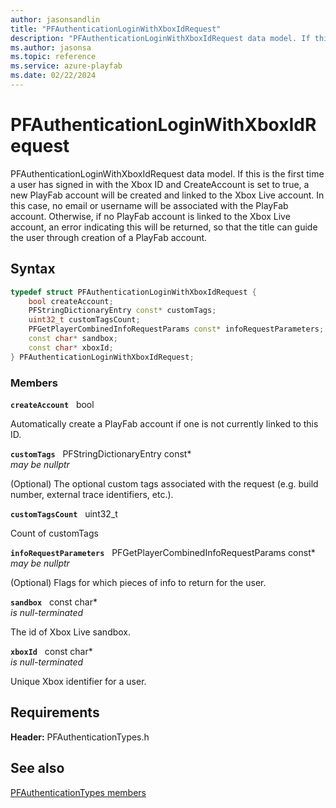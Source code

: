 ```yaml
---
author: jasonsandlin
title: "PFAuthenticationLoginWithXboxIdRequest"
description: "PFAuthenticationLoginWithXboxIdRequest data model. If this is the first time a user has signed in with the Xbox ID and CreateAccount is set to true, a new PlayFab account will be created and linked to the Xbox Live account. In this case, no email or username will be associated with the PlayFab account. Otherwise, if no PlayFab account is linked to the Xbox Live account, an error indicating this will be returned, so that the title can guide the user through creation of a PlayFab account."
ms.author: jasonsa
ms.topic: reference
ms.service: azure-playfab
ms.date: 02/22/2024
---
```


# PFAuthenticationLoginWithXboxIdRequest  

PFAuthenticationLoginWithXboxIdRequest data model. If this is the first time a user has signed in with the Xbox ID and CreateAccount is set to true, a new PlayFab account will be created and linked to the Xbox Live account. In this case, no email or username will be associated with the PlayFab account. Otherwise, if no PlayFab account is linked to the Xbox Live account, an error indicating this will be returned, so that the title can guide the user through creation of a PlayFab account.  

## Syntax  
  
```cpp
typedef struct PFAuthenticationLoginWithXboxIdRequest {  
    bool createAccount;  
    PFStringDictionaryEntry const* customTags;  
    uint32_t customTagsCount;  
    PFGetPlayerCombinedInfoRequestParams const* infoRequestParameters;  
    const char* sandbox;  
    const char* xboxId;  
} PFAuthenticationLoginWithXboxIdRequest;  
```
  
### Members  
  
**`createAccount`** &nbsp; bool  
  
Automatically create a PlayFab account if one is not currently linked to this ID.
  
**`customTags`** &nbsp; PFStringDictionaryEntry const*  
*may be nullptr*  
  
(Optional) The optional custom tags associated with the request (e.g. build number, external trace identifiers, etc.).
  
**`customTagsCount`** &nbsp; uint32_t  
  
Count of customTags
  
**`infoRequestParameters`** &nbsp; PFGetPlayerCombinedInfoRequestParams const*  
*may be nullptr*  
  
(Optional) Flags for which pieces of info to return for the user.
  
**`sandbox`** &nbsp; const char*  
*is null-terminated*  
  
The id of Xbox Live sandbox.
  
**`xboxId`** &nbsp; const char*  
*is null-terminated*  
  
Unique Xbox identifier for a user.
  
  
## Requirements  
  
**Header:** PFAuthenticationTypes.h
  
## See also  
[PFAuthenticationTypes members](../pfauthenticationtypes_members.md)  

  
  

